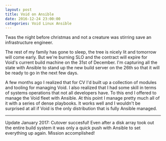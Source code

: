 ```yaml
---
layout: post
title: Void on Ansible
date: 2016-12-24 23:00:00
categories: Void Linux Ansible
---
```


Twas the night before christmas and not a creature was stirring save
an infrastructure engineer.

The rest of my family has gone to sleep, the tree is nicely lit and
tomorrow will come early.  But we're burning SLO and the contract will
expire for Void's current build machine on the 31st of December.  I'm
capturing all the state with Ansible to stand up the new build server
on the 26th so that it will be ready to go in the next few days.

A few months ago I realized that for CV I'd built up a collection of
modules and tooling for managing Void.  I also realized that I had
some skill in terms of systems operations that not all developers
have.  To this end I offered to manage the Void fleet with Ansible.
At this point I manage pretty much all of it with a series of dense
playbooks.  It works well and I wouldn't be surprised at all if Void
is the only distribution that is fully Ansible managed.

---

Update January 2017: Cutover succesful!  Even after a disk array took
out the entire build system it was only a quick push with Ansible to
set everything up again.  Mission accomplished!
